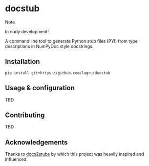 # docstub

> [!NOTE]
> In early development!

A command line tool to generate Python stub files (PYI) from type descriptions
in NumPyDoc style docstrings.


## Installation

```shell
pip install git+https://github.com/lagru/docstub
```


## Usage & configuration

TBD


## Contributing

TBD

## Acknowledgements

Thanks to [docs2stubs](https://github.com/gramster/docs2stubs) by which this
project was heavily inspired and influenced.

